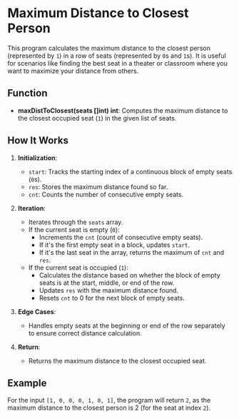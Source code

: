 # Maximum Distance to Closest Person

This program calculates the maximum distance to the closest person (represented by `1`) in a row of seats (represented by `0`s and `1`s). It is useful for scenarios like finding the best seat in a theater or classroom where you want to maximize your distance from others.

## Function

- **maxDistToClosest(seats []int) int**: Computes the maximum distance to the closest occupied seat (`1`) in the given list of seats.

## How It Works

1. **Initialization**:
   - `start`: Tracks the starting index of a continuous block of empty seats (`0`s).
   - `res`: Stores the maximum distance found so far.
   - `cnt`: Counts the number of consecutive empty seats.

2. **Iteration**:
   - Iterates through the `seats` array.
   - If the current seat is empty (`0`):
     - Increments the `cnt` (count of consecutive empty seats).
     - If it's the first empty seat in a block, updates `start`.
     - If it's the last seat in the array, returns the maximum of `cnt` and `res`.
   - If the current seat is occupied (`1`):
     - Calculates the distance based on whether the block of empty seats is at the start, middle, or end of the row.
     - Updates `res` with the maximum distance found.
     - Resets `cnt` to 0 for the next block of empty seats.

3. **Edge Cases**:
   - Handles empty seats at the beginning or end of the row separately to ensure correct distance calculation.

4. **Return**:
   - Returns the maximum distance to the closest occupied seat.

## Example

For the input `[1, 0, 0, 0, 1, 0, 1]`, the program will return `2`, as the maximum distance to the closest person is 2 (for the seat at index `2`).

